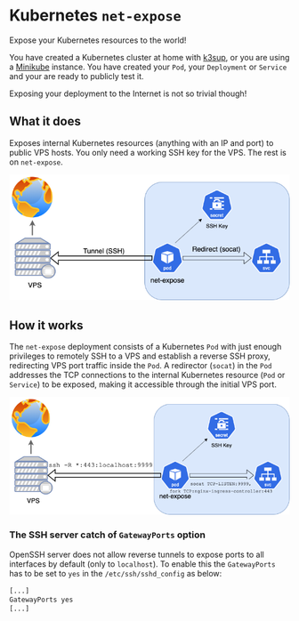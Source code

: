 # Kubernetes `net-expose`
Expose your Kubernetes resources to the world!

You have created a Kubernetes cluster at home with [k3sup](https://github.com/alexellis/k3sup), or you are using a [Minikube](https://kubernetes.io/docs/tasks/tools/install-minikube/) instance. You have created your `Pod`, your `Deployment` or `Service` and your are ready to publicly test it.

Exposing your deployment to the Internet is not so trivial though!

## What it does
Exposes internal Kubernetes resources (anything with an IP and port) to public VPS hosts.
You only need a working SSH key for the VPS. The rest is on `net-expose`.

![generic-schematic](https://github.com/operatorequals/k8s-net-expose/raw/documentation/assets/net-expose-schematic.png)

## How it works

The `net-expose` deployment consists of a Kubernetes `Pod` with just enough privileges to remotely SSH to a VPS and establish a 
reverse SSH proxy, redirecting VPS port traffic inside the `Pod`. A redirector (`socat`) in the `Pod` addresses the TCP connections to the 
internal Kubernetes resource (`Pod` or `Service`) to be exposed, making it accessible through the initial VPS port.

![generic-schematic-deep](https://github.com/operatorequals/k8s-net-expose/raw/documentation/assets/net-expose-schematic-deep.png)


### The SSH server catch of `GatewayPorts` option

OpenSSH server does not allow reverse tunnels to expose ports to all interfaces by default (only to `localhost`). To enable this
the `GatewayPorts` has to be set to `yes` in the `/etc/ssh/sshd_config` as below:
```
[...]
GatewayPorts yes
[...]
```

